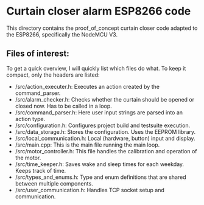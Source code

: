 # Curtain closer alarm ESP8266 code
This directory contains the proof_of_concept curtain closer code adapted to the ESP8266, specifically the NodeMCU V3.

## Files of interest:
To get a quick overview, I will quickly list which files do what. To keep it compact, only the headers are listed:
* /src/action_executer.h: Executes an action created by the command_parser.
* /src/alarm_checker.h: Checks whether the curtain should be opened or closed now. Has to be called in a loop. 
* /src/command_parser.h: Here user input strings are parsed into an action type.
* /src/configuration.h: Configures project build and testsuite execution.
* /src/data_storage.h: Stores the configuration. Uses the EEPROM library.
* /src/local_communication.h: Local (hardware, button) input and display.
* /src/main.cpp: This is the main file running the main loop.
* /src/motor_controller.h: This file handles the calibration and operation of the motor.
* /src/time_keeper.h: Saves wake and sleep times for each weekday. Keeps track of time.
* /src/types_and_enums.h: Type and enum definitions that are shared between multiple components.
* /src/user_communication.h: Handles TCP socket setup and communication.

